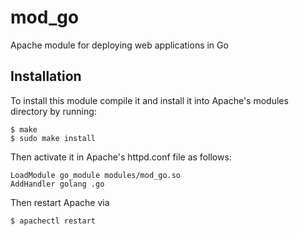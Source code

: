 mod_go
======

Apache module for deploying web applications in Go

## Installation

To install this module compile it and install it into Apache's modules directory by running:

    $ make
    $ sudo make install

Then activate it in Apache's httpd.conf file as follows:

    LoadModule go_module modules/mod_go.so
    AddHandler golang .go

Then restart Apache via

    $ apachectl restart
